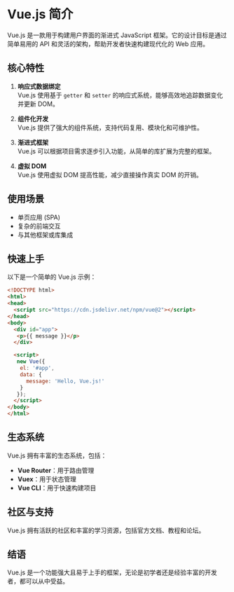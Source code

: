 # Vue.js 简介

Vue.js 是一款用于构建用户界面的渐进式 JavaScript 框架。它的设计目标是通过简单易用的 API 和灵活的架构，帮助开发者快速构建现代化的 Web 应用。

## 核心特性

1. **响应式数据绑定**  
  Vue.js 使用基于 `getter` 和 `setter` 的响应式系统，能够高效地追踪数据变化并更新 DOM。

2. **组件化开发**  
  Vue.js 提供了强大的组件系统，支持代码复用、模块化和可维护性。

3. **渐进式框架**  
  Vue.js 可以根据项目需求逐步引入功能，从简单的库扩展为完整的框架。

4. **虚拟 DOM**  
  Vue.js 使用虚拟 DOM 提高性能，减少直接操作真实 DOM 的开销。

## 使用场景

- 单页应用 (SPA)
- 复杂的前端交互
- 与其他框架或库集成

## 快速上手

以下是一个简单的 Vue.js 示例：

```html
<!DOCTYPE html>
<html>
<head>
  <script src="https://cdn.jsdelivr.net/npm/vue@2"></script>
</head>
<body>
  <div id="app">
   <p>{{ message }}</p>
  </div>

  <script>
   new Vue({
    el: '#app',
    data: {
      message: 'Hello, Vue.js!'
    }
   });
  </script>
</body>
</html>
```

## 生态系统

Vue.js 拥有丰富的生态系统，包括：

- **Vue Router**：用于路由管理
- **Vuex**：用于状态管理
- **Vue CLI**：用于快速构建项目

## 社区与支持

Vue.js 拥有活跃的社区和丰富的学习资源，包括官方文档、教程和论坛。

## 结语

Vue.js 是一个功能强大且易于上手的框架，无论是初学者还是经验丰富的开发者，都可以从中受益。
